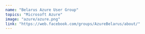 ```yaml
---
name: "Belarus Azure User Group"
topics: "Microsoft Azure"
image: "azure/azure.png"
link: "https://web.facebook.com/groups/AzureBelarus/about/"
---
```

